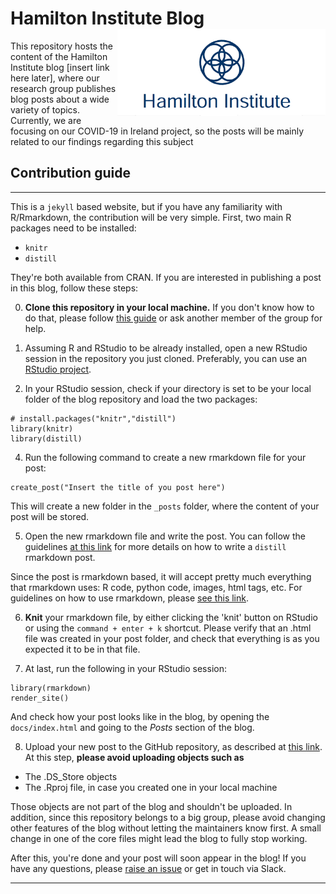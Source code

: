 # Hamilton Institute Blog <img src='img/logo2.png' align="right" height="139" />

This repository hosts the content of the Hamilton Institute blog 
[insert link here later], where our research group publishes blog
posts about a wide variety of topics. Currently, we are focusing
on our COVID-19 in Ireland project, so the posts will be mainly related
to our findings regarding this subject



## Contribution guide
------------------------------------------------------------------------

This is a `jekyll` based website, but if you have any familiarity with
R/Rmarkdown, the contribution will be very simple. First, two main R packages 
need to be installed:

* `knitr`
* `distill`

They're both available from CRAN. If you are interested in publishing a 
post in this blog, follow these steps:


0) **Clone this repository in your local machine.** If you don't
know how to do that, please follow [this guide](https://brunaw.com/slides/git-workshop/git-workshop.html) or ask
another member of the group for help. 

1) Assuming R and RStudio to be already installed, open a new RStudio 
session in the repository you just cloned. Preferably, you can use
an [RStudio project](https://support.rstudio.com/hc/en-us/articles/200526207-Using-Projects). 


2) In your RStudio session, check if your directory is set to be 
your local folder of the blog repository and load the two packages: 

```
# install.packages("knitr","distill")
library(knitr)
library(distill)
```

4) Run the following command to create a new rmarkdown file
for your post: 

```
create_post("Insert the title of you post here")
```

This will create a new folder in the `_posts` folder,
where the content of your post will be stored. 

5) Open the new rmarkdown file and write the post. You can follow
the guidelines [at this link](https://rstudio.github.io/distill/) 
for more details on how to write a `distill` rmarkdown post. 

Since the post is rmarkdown based, it will accept pretty much 
everything that rmarkdown uses: R code, python code, images, 
html tags, etc. For guidelines on how to use rmarkdown, please
[see this link](https://bookdown.org/yihui/rmarkdown/). 

6) **Knit** your rmarkdown file, by either clicking the 'knit' button on
RStudio or using the `command + enter + k` shortcut. Please verify
that an .html file was created in your post folder, and check
that everything is as you expected it to be in that file. 

7) At last, run the following in your RStudio session:

```
library(rmarkdown)
render_site()
```

And check how your post looks like in the blog, by opening 
the `docs/index.html` and going to the *Posts* section of the
blog. 

8) Upload your new post to the GitHub repository, as described at 
[this link](https://brunaw.com/slides/git-workshop/git-workshop.html). 
At this step, **please avoid uploading objects such as**

  - The .DS_Store objects
  - The .Rproj file, in case you created one in your local machine

Those objects are not part of the blog and shouldn't be uploaded. 
In addition, since this repository belongs to a big group, 
please avoid changing other features
of the blog without letting the maintainers know first. A small
change in one of the core files might lead the blog to 
fully stop working.  

After this, you're done and your post will soon appear in the blog!
If you have any questions, please [raise an issue](https://github.com/hamilton-institute/hamilton-institute.github.io/issues) or get in touch via Slack. 

------------------------------------------------------------------------
